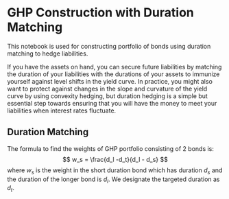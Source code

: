 # GHP Construction with Duration Matching

This notebook is used for constructing portfolio of bonds using duration matching to hedge liabilities.

If you have the assets on hand, you can secure future liabilities by matching the duration of your liabilities with the durations of your assets to immunize yourself against level shifts in the yield curve. In practice, you might also want to protect against changes in the slope and curvature of the yield curve by using convexity hedging, but duration hedging is a simple but essential step towards ensuring that you will have the money to meet your liabilities when interest rates fluctuate.

## Duration Matching
The formula to find the weights of GHP portfolio consisting of 2 bonds is:
$$ w_s = \frac{d_l -d_t}{d_l - d_s} $$ where $w_s$ is the weight in the short duration bond which has duration $d_s$ and the duration of the longer bond is $d_l$. We designate the targeted duration as $d_t$.
